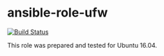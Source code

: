 # ansible-role-ufw

[![Build Status](https://travis-ci.com/iroquoisorg/ansible-role-ufw.svg?branch=master)](https://travis-ci.com/iroquoisorg/ansible-role-ufw)

This role was prepared and tested for Ubuntu 16.04.
